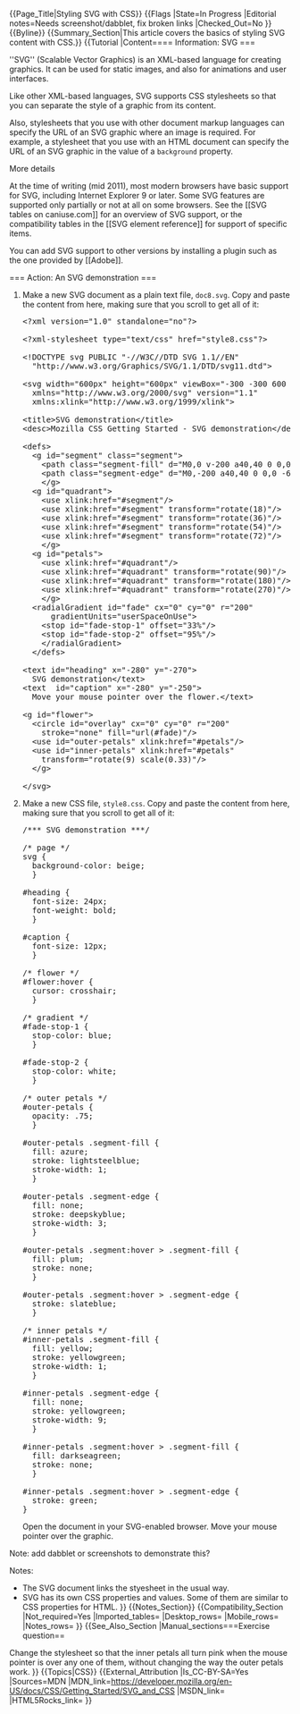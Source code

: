 {{Page_Title|Styling SVG with CSS}}
{{Flags
|State=In Progress
|Editorial notes=Needs screenshot/dabblet, fix broken links
|Checked_Out=No
}}
{{Byline}}
{{Summary_Section|This article covers the basics of styling SVG content with CSS.}}
{{Tutorial
|Content==== Information: SVG ===
 
''SVG'' (Scalable Vector Graphics) is an XML-based language for creating graphics. It can be used for static images, and also for animations and user interfaces.

Like other XML-based languages, SVG supports CSS stylesheets so that you can separate the style of a graphic from its content.
 
Also, stylesheets that you use with other document markup languages can specify the URL of an SVG graphic where an image is required. For example, a stylesheet that you use with an HTML document can specify the URL of an SVG graphic in the value of a <code>background</code> property.

More details

At the time of writing (mid 2011), most modern browsers have basic support for SVG, including Internet Explorer 9 or later. Some SVG features are supported only partially or not at all on some browsers. See the [[SVG tables on caniuse.com]] for an overview of SVG support, or the compatibility tables in the [[SVG element reference]] for support of specific items.

 You can add SVG support to other versions by installing a plugin such as the one provided by [[Adobe]].

=== Action: An SVG demonstration ===

<ol>
<li> 
<p>Make a new SVG document as a plain text file, <code>doc8.svg</code>. Copy and paste the content from here, making sure that you scroll to get all of it:</p>
  
<pre>&lt;?xml version="1.0" standalone="no"?&gt;

&lt;?xml-stylesheet type="text/css" href="style8.css"?&gt;

&lt;!DOCTYPE svg PUBLIC "-//W3C//DTD SVG 1.1//EN"
  "http://www.w3.org/Graphics/SVG/1.1/DTD/svg11.dtd"&gt;

&lt;svg width="600px" height="600px" viewBox="-300 -300 600 600"
  xmlns="http://www.w3.org/2000/svg" version="1.1"
  xmlns:xlink="http://www.w3.org/1999/xlink"&gt;

&lt;title&gt;SVG demonstration&lt;/title&gt;
&lt;desc&gt;Mozilla CSS Getting Started - SVG demonstration&lt;/desc&gt;

&lt;defs&gt;
  &lt;g id="segment" class="segment"&gt;
    &lt;path class="segment-fill" d="M0,0 v-200 a40,40 0 0,0 -62,10 z"/&gt;
    &lt;path class="segment-edge" d="M0,-200 a40,40 0 0,0 -62,10"/&gt;
    &lt;/g&gt;
  &lt;g id="quadrant"&gt;
    &lt;use xlink:href="#segment"/&gt;
    &lt;use xlink:href="#segment" transform="rotate(18)"/&gt;
    &lt;use xlink:href="#segment" transform="rotate(36)"/&gt;
    &lt;use xlink:href="#segment" transform="rotate(54)"/&gt;
    &lt;use xlink:href="#segment" transform="rotate(72)"/&gt;
    &lt;/g&gt;
  &lt;g id="petals"&gt;
    &lt;use xlink:href="#quadrant"/&gt;
    &lt;use xlink:href="#quadrant" transform="rotate(90)"/&gt;
    &lt;use xlink:href="#quadrant" transform="rotate(180)"/&gt;
    &lt;use xlink:href="#quadrant" transform="rotate(270)"/&gt;
    &lt;/g&gt;
  &lt;radialGradient id="fade" cx="0" cy="0" r="200"
      gradientUnits="userSpaceOnUse"&gt;
    &lt;stop id="fade-stop-1" offset="33%"/&gt;
    &lt;stop id="fade-stop-2" offset="95%"/&gt;
    &lt;/radialGradient&gt;
  &lt;/defs&gt;

&lt;text id="heading" x="-280" y="-270"&gt;
  SVG demonstration&lt;/text&gt;
&lt;text  id="caption" x="-280" y="-250"&gt;
  Move your mouse pointer over the flower.&lt;/text&gt;

&lt;g id="flower"&gt;
  &lt;circle id="overlay" cx="0" cy="0" r="200"
    stroke="none" fill="url(#fade)"/&gt;
  &lt;use id="outer-petals" xlink:href="#petals"/&gt;
  &lt;use id="inner-petals" xlink:href="#petals"
    transform="rotate(9) scale(0.33)"/&gt;
  &lt;/g&gt;

&lt;/svg&gt;</pre>
</li>
<li>
<p>Make a new CSS file, <code>style8.css</code>. Copy and paste the content from here, making sure that you scroll to get all of it:
  
<pre>/*** SVG demonstration ***/

/* page */
svg {
  background-color: beige;
  }

#heading {
  font-size: 24px;
  font-weight: bold;
  }

#caption {
  font-size: 12px;
  }

/* flower */
#flower:hover {
  cursor: crosshair;
  }

/* gradient */
#fade-stop-1 {
  stop-color: blue;
  }

#fade-stop-2 {
  stop-color: white;
  }

/* outer petals */
#outer-petals {
  opacity: .75;
  }

#outer-petals .segment-fill {
  fill: azure;
  stroke: lightsteelblue;
  stroke-width: 1;
  }

#outer-petals .segment-edge {
  fill: none;
  stroke: deepskyblue;
  stroke-width: 3;
  }

#outer-petals .segment:hover &gt; .segment-fill {
  fill: plum;
  stroke: none;
  }

#outer-petals .segment:hover &gt; .segment-edge {
  stroke: slateblue;
  }

/* inner petals */
#inner-petals .segment-fill {
  fill: yellow;
  stroke: yellowgreen;
  stroke-width: 1;
  }

#inner-petals .segment-edge {
  fill: none;
  stroke: yellowgreen;
  stroke-width: 9;
  }

#inner-petals .segment:hover &gt; .segment-fill {
  fill: darkseagreen;
  stroke: none;
  }

#inner-petals .segment:hover &gt; .segment-edge {
  stroke: green;
}</pre>
  
<p>Open the document in your SVG-enabled browser. Move your mouse pointer over the graphic.</p>
</li>
</ol>

<p class="note">Note: add dabblet or screenshots to demonstrate this?</p> 

Notes:
 
* The SVG document links the styesheet in the usual way.
* SVG has its own CSS properties and values. Some of them are similar to CSS properties for HTML.
}}
{{Notes_Section}}
{{Compatibility_Section
|Not_required=Yes
|Imported_tables=
|Desktop_rows=
|Mobile_rows=
|Notes_rows=
}}
{{See_Also_Section
|Manual_sections===Exercise question==

Change the stylesheet so that the inner petals all turn pink when the mouse pointer is over any one of them, without changing the way the outer petals work.
}}
{{Topics|CSS}}
{{External_Attribution
|Is_CC-BY-SA=Yes
|Sources=MDN
|MDN_link=https://developer.mozilla.org/en-US/docs/CSS/Getting_Started/SVG_and_CSS
|MSDN_link=
|HTML5Rocks_link=
}}